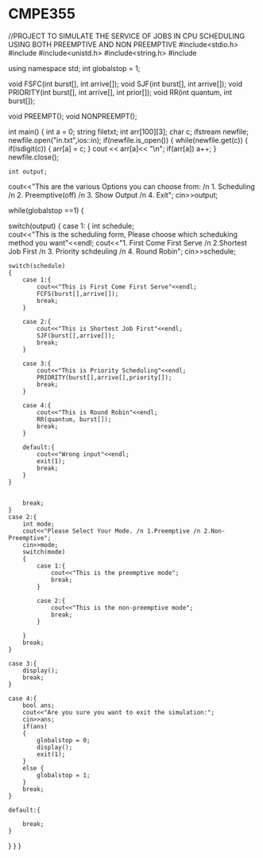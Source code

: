 # CMPE355
//PROJECT TO SIMULATE THE SERVICE OF JOBS IN CPU SCHEDULING USING BOTH PREEMPTIVE AND NON PREEMPTIVE 
#include<stdio.h>
#include<iostream>
#include<unistd.h>
#include<string.h>
#include<fstream>

using namespace std;
int globalstop = 1;


void FSFC(int burst[], int arrive[]);
void SJF(int burst[], int arrive[]);
void PRIORITY(int burst[], int arrive[], int prior[]);
void RR(int quantum, int burst[]);

void PREEMPT();
void NONPREEMPT();

int main()
{
	int a = 0;
	 string filetxt;
	 int arr[100][3];
	 char c;
	 ifstream newfile;
   newfile.open("in.txt",ios::in); 
   if(newfile.is_open())
   {
      while(newfile.get(c))
      { 
      if(isdigit(c))
      {
      	arr[a] = c;
	  }
         cout << arr[a]<< "\n"; 
         if(arr[a])
         a++;
      }
      newfile.close(); 
      
       
	
	int output;
cout<<"This are the various Options you can choose from: /n 1. Scheduling /n 2. Preemptive(off) /n 3. Show Output  /n 4. Exit";
cin>>output;

while(globalstop ==1)
{

switch(output)
{
	case 1: {
	int schedule;	
	cout<<"This is the scheduling form, Please choose which scheduking method you want"<<endl;
	cout<<"1. First Come First Serve /n 2.Shortest Job First /n 3. Priority schdeuling /n 4. Round Robin";
	cin>>schedule;
	
	switch(schedule)
	{
		case 1:{
			cout<<"This is First Come First Serve"<<endl;
			FCFS(burst[],arrive[]);
			break;
		}
		
		case 2:{
			cout<<"This is Shortest Job First"<<endl;
			SJF(burst[],arrive[]);
			break;
		}
		
		case 3:{
			cout<<"This is Priority Scheduling"<<endl;
			PRIORITY(burst[],arrive[],priority[]);
			break;
		}
		
		case 4:{
			cout<<"This is Round Robin"<<endl;
			RR(quantum, burst[]);
			break;
		}
		
		default:{
			cout<<"Wrong input"<<endl;
			exit(1);
			break;
		}
	}
		
		
		break;
	}
	case 2:{
		int mode;
		cout<<"Please Select Your Mode. /n 1.Preemptive /n 2.Non-Preemptive";
		cin>>mode;
		switch(mode)
		{
			case 1:{
				cout<<"This is the preemptive mode";
				break;
			}
			
			case 2:{
				cout<<"This is the non-preemptive mode";
				break;
			}
				
		}
		break;
	}
	
	case 3:{
		display();
		break;
	}
	
	case 4:{
		bool ans;
		cout<<"Are you sure you want to exit the simulation:";
		cin>>ans;
		if(ans)
		{
			globalstop = 0;
			display();
			exit(1);
		}
		else {
			globalstop = 1;
		}
		break;
	}
	
	default:{
		
		break;
	}
}
}
}
